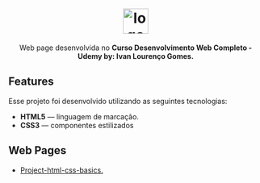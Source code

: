 <h1 align="center"> <img src="https://github.com/alvesvn/project-html-css-basics/assets/96539606/496881cf-e8f6-4f53-8090-8fa17d4db2fc" alt="logo-repositorio" height="50" widht="50" /></h1> 
<p align="center">Web page desenvolvida no <b>Curso Desenvolvimento Web Completo - Udemy by: Ivan Lourenço Gomes.</b></p>



## Features
Esse projeto foi desenvolvido utilizando as seguintes tecnologias:
-  <b>HTML5</b> — linguagem de marcação. 
-  <b>CSS3</b> — componentes estilizados



## Web Pages
- <a href="https://project-html-css-basics.vercel.app/" target="_blank">Project-html-css-basics.</a>



